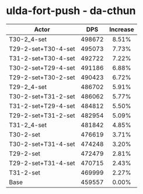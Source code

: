 # ulda-fort-push - da-cthun
| Actor | DPS | Increase |
|---|:---:|:---:|
|T30-2_4-set|498672|8.51%|
|T29-2-set+T30-4-set|495073|7.73%|
|T31-2-set+T30-4-set|492722|7.22%|
|T30-2-set+T29-4-set|491186|6.88%|
|T29-2-set+T30-2-set|490423|6.72%|
|T29-2_4-set|486702|5.91%|
|T30-2-set+T31-2-set|486062|5.77%|
|T31-2-set+T29-4-set|484812|5.50%|
|T29-2-set+T31-2-set|482954|5.09%|
|T31-2_4-set|481842|4.85%|
|T30-2-set|476619|3.71%|
|T30-2-set+T31-4-set|474248|3.20%|
|T29-2-set|472479|2.81%|
|T29-2-set+T31-4-set|470715|2.43%|
|T31-2-set|469999|2.27%|
|Base|459557|0.00%|
